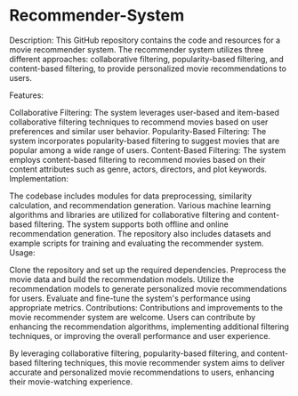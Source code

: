 # Recommender-System

Description:
This GitHub repository contains the code and resources for a movie recommender system. The recommender system utilizes three different approaches: collaborative filtering, popularity-based filtering, and content-based filtering, to provide personalized movie recommendations to users.

Features:

Collaborative Filtering: The system leverages user-based and item-based collaborative filtering techniques to recommend movies based on user preferences and similar user behavior.
Popularity-Based Filtering: The system incorporates popularity-based filtering to suggest movies that are popular among a wide range of users.
Content-Based Filtering: The system employs content-based filtering to recommend movies based on their content attributes such as genre, actors, directors, and plot keywords.
Implementation:

The codebase includes modules for data preprocessing, similarity calculation, and recommendation generation.
Various machine learning algorithms and libraries are utilized for collaborative filtering and content-based filtering.
The system supports both offline and online recommendation generation.
The repository also includes datasets and example scripts for training and evaluating the recommender system.
Usage:

Clone the repository and set up the required dependencies.
Preprocess the movie data and build the recommendation models.
Utilize the recommendation models to generate personalized movie recommendations for users.
Evaluate and fine-tune the system's performance using appropriate metrics.
Contributions:
Contributions and improvements to the movie recommender system are welcome. Users can contribute by enhancing the recommendation algorithms, implementing additional filtering techniques, or improving the overall performance and user experience.

By leveraging collaborative filtering, popularity-based filtering, and content-based filtering techniques, this movie recommender system aims to deliver accurate and personalized movie recommendations to users, enhancing their movie-watching experience.
